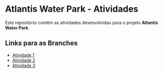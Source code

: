 # Atlantis Water Park - Atividades

Este repositório contém as atividades desenvolvidas para o projeto **Atlantis Water Park**.

## Links para as Branches

- [Atividade 1](https://github.com/BrunoFerCam/AtlantisWaterPark/tree/ATV-1)
- [Atividade 2](https://github.com/BrunoFerCam/AtlantisWaterPark/tree/ATV-2)
- [Atividade 3](https://github.com/BrunoFerCam/AtlantisWaterPark/tree/ATV-3)
